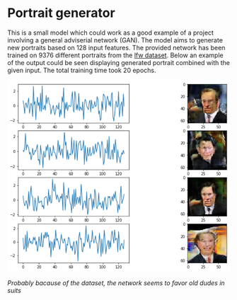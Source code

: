 # Portrait generator

This is a small model which could work as a good example of a project involving a general adviserial network (GAN). The model aims to generate new portraits based on 128 input features. The provided network has been trained on 9376 different portraits from the [lfw dataset](http://vis-www.cs.umass.edu/lfw/). Below an example of the output could be seen displaying generated portrait combined with the given input. The total training time took 20 epochs.



![](/norm_lfw_20k.png)



*Probably bacause of the dataset, the network seems to favor old dudes in suits*

